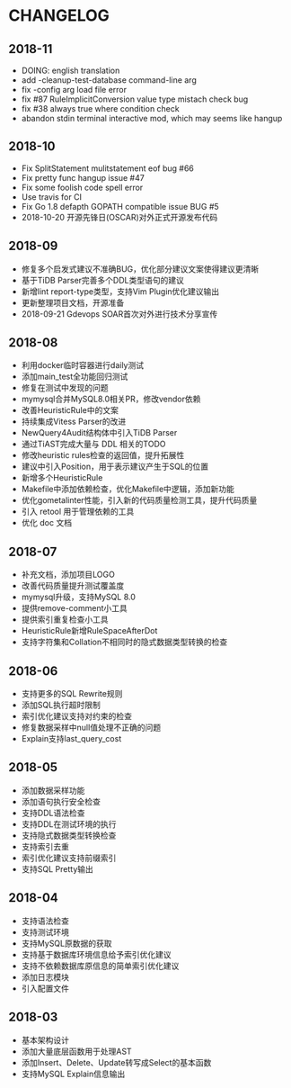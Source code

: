 # CHANGELOG

## 2018-11
- DOING: english translation
- add -cleanup-test-database command-line arg
- fix -config arg load file error
- fix #87 RuleImplicitConversion value type mistach check bug
- fix #38 always true where condition check
- abandon stdin terminal interactive mod, which may seems like hangup

## 2018-10
- Fix SplitStatement mulitstatement eof bug #66
- Fix pretty func hangup issue #47
- Fix some foolish code spell error
- Use travis for CI
- Fix Go 1.8 defapth GOPATH compatible issue BUG #5
- 2018-10-20 开源先锋日(OSCAR)对外正式开源发布代码

## 2018-09
- 修复多个启发式建议不准确BUG，优化部分建议文案使得建议更清晰
- 基于TiDB Parser完善多个DDL类型语句的建议
- 新增lint report-type类型，支持Vim Plugin优化建议输出
- 更新整理项目文档，开源准备
- 2018-09-21 Gdevops SOAR首次对外进行技术分享宣传

## 2018-08
- 利用docker临时容器进行daily测试
- 添加main_test全功能回归测试
- 修复在测试中发现的问题
- mymysql合并MySQL8.0相关PR，修改vendor依赖
- 改善HeuristicRule中的文案
- 持续集成Vitess Parser的改进
- NewQuery4Audit结构体中引入TiDB Parser
- 通过TiAST完成大量与 DDL 相关的TODO
- 修改heuristic rules检查的返回值，提升拓展性
- 建议中引入Position，用于表示建议产生于SQL的位置
- 新增多个HeuristicRule
- Makefile中添加依赖检查，优化Makefile中逻辑，添加新功能
- 优化gometalinter性能，引入新的代码质量检测工具，提升代码质量
- 引入 retool 用于管理依赖的工具
- 优化 doc 文档

## 2018-07
- 补充文档，添加项目LOGO
- 改善代码质量提升测试覆盖度
- mymysql升级，支持MySQL 8.0
- 提供remove-comment小工具
- 提供索引重复检查小工具
- HeuristicRule新增RuleSpaceAfterDot
- 支持字符集和Collation不相同时的隐式数据类型转换的检查

## 2018-06
- 支持更多的SQL Rewrite规则
- 添加SQL执行超时限制
- 索引优化建议支持对约束的检查
- 修复数据采样中null值处理不正确的问题
- Explain支持last_query_cost

## 2018-05
- 添加数据采样功能
- 添加语句执行安全检查
- 支持DDL语法检查
- 支持DDL在测试环境的执行
- 支持隐式数据类型转换检查
- 支持索引去重
- 索引优化建议支持前缀索引
- 支持SQL Pretty输出

## 2018-04
- 支持语法检查
- 支持测试环境
- 支持MySQL原数据的获取
- 支持基于数据库环境信息给予索引优化建议
- 支持不依赖数据库原信息的简单索引优化建议
- 添加日志模块
- 引入配置文件

## 2018-03
- 基本架构设计
- 添加大量底层函数用于处理AST
- 添加Insert、Delete、Update转写成Select的基本函数
- 支持MySQL Explain信息输出
